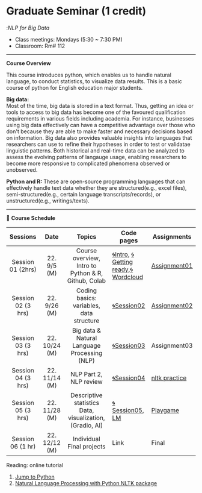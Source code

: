 # Graduate Seminar (1 credit)
:_NLP for Big Data_

* Class meetings: Mondays (5:30 ~ 7:30 PM)
* Classroom: Rm# 112

---
**Course Overview**  

This course introduces python, which enables us to handle natural language, to conduct statistics, to visualize data results. This is a basic course of python for English education major students.

**Big data:**  
Most of the time, big data is stored in a text format. Thus, getting an idea or tools to access to big data has become one of the favoured qualification requirements in various fields including academia. For instance, businesses using big data effectively can have a competitive advantage over those who don't because they are able to make faster and necessary decisions based on information. Big data also provides valuable insights into languages that researchers can use to refine their hypotheses in order to test or validatae linguistic patterns. Both historical and real-time data can be analyzed to assess the evolving patterns of langauge usage, enabling researchers to become more responsive to complicated phenomena observed or unobserved.

**Python and R:**
These are open-source programming languages that can effectively handle text data whether they are structured(e.g., excel files), semi-structured(e.g., certain language transcripts/records), or unstructured(e.g., writings/texts).

---

📅 **Course Schedule**  


| Sessions | Date |Topics | Code pages | Assignments | 
|:---:|:---:|:---:|---|---|
| Session 01 (2hrs) | 22. 9/5 (M)| Course overview, Intro to Python & R, Github, Colab | [🌀Intro](/intro.md), [🌀Getting ready](Gettingready.ipynb),[🌀Wordcloud](wordcloud_sample.ipynb) | [Assignment01](assign01.md) |  
| Session 02 (3 hrs)| 22. 9/26 (M)| Coding basics: variables, data structure | [🌀Session02](session02.ipynb) | [Assignment02](assign02.md) |
| Session 03 (3 hrs)| 22. 10/24 (M)| Big data & Natural Language Processing (NLP) | [🌀Session03](session03.ipynb) | Assignment03 |
| Session 04 (3 hrs)| 22. 11/14 (M)| NLP Part 2, NLP review | [🌀Session04](session04.ipynb) | [nltk practice](nltk_practice.ipynb) |
| Session 05 (3 hrs)| 22. 11/28 (M)| Descriptive statistics Data, visualization, (Gradio, AI) | [🌀Session05](session05.ipynb), [LM](https://github.com/MK316/statistics/blob/main/lineaRegression.ipynb) | [Playgame](Playquiz01.ipynb) |
| Session 06 (1 hr)| 22. 12/12 (M) | Individual Final projects | Link | Final |

Reading: online tutorial 

1. [Jump to Python](https://wikidocs.net/book/1)
2. [Natural Language Processing with Python NLTK package](https://realpython.com/nltk-nlp-python/)
